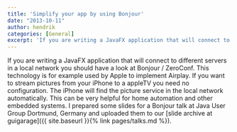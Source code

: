 ```yaml
---
title: 'Simplify your app by using Bonjour'
date: "2013-10-11"
author: hendrik
categories: [General]
excerpt: 'If you are writing a JavaFX application that will connect to different servers in a local network you should have a look at Bonjour / ZeroConf. This technology is for example used by Apple to implement Airplay.'
---
```

If you are writing a JavaFX application that will connect to different servers in a local network you should have a look at Bonjour / ZeroConf. This technology is for example used by Apple to implement Airplay. If you want to stream pictures from your iPhone to a appleTV you need no configuration. The iPhone will find the picture service in the local network automatically. This can be very helpful for home automation and other embedded systems. I prepared some slides for a Bonjour talk at Java User Group Dortmund, Germany and uploaded them to our [slide archive at guigarage]({{ site.baseurl }}{% link pages/talks.md %}).
